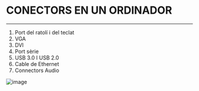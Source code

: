 # CONECTORS EN UN ORDINADOR
***

1. Port del ratolí i del teclat
2. VGA
3. DVI
4. Port sèrie
5. USB 3.0 I USB 2.0
6. Cable de Ethernet
7. Connectors Audio

![image](https://mail.google.com/mail/u/0/?ui=2&ik=0cc51efee6&view=att&th=157dc83fa2c5995d&attid=0.1&disp=safe&realattid=1548613905720804213-local0&zw)
